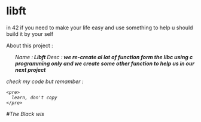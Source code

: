 # libft

in 42 if you need to make your life easy and use something to help u should build it by your self

About this project :

<ul>
  <i> Name :<b> Libft </b>
  <i> Desc :<b> we re-create al lot of function form the libc using c programming only and we create some other function to help us in our next project </b>
</ul>
    

check my code but remamber :
    
    <pre>
      learn, don't copy
    </pre>
    
    
#The Black wis
